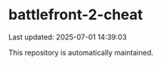 # battlefront-2-cheat

Last updated: 2025-07-01 14:39:03

This repository is automatically maintained.
